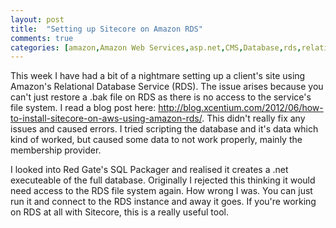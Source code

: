 ```yaml
---
layout: post
title:  "Setting up Sitecore on Amazon RDS"
comments: true
categories: [amazon,Amazon Web Services,asp.net,CMS,Database,rds,relational database service,Sitecore,Sitecore]
---
```


This week I have had a bit of a nightmare setting up a client's site using Amazon's Relational Database Service (RDS). The issue arises because you can't just restore a .bak file on RDS as there is no access to the service's file system. I read a blog post here: http://blog.xcentium.com/2012/06/how-to-install-sitecore-on-aws-using-amazon-rds/. This didn't really fix any issues and caused errors. I tried scripting the database and it's data which kind of worked, but caused some data to not work properly, mainly the membership provider.

I looked into Red Gate's SQL Packager and realised it creates a .net executeable of the full database. Originally I rejected this thinking it would need access to the RDS file system again. How wrong I was. You can just run it and connect to the RDS instance and away it goes. If you're working on RDS at all with Sitecore, this is a really useful tool.
